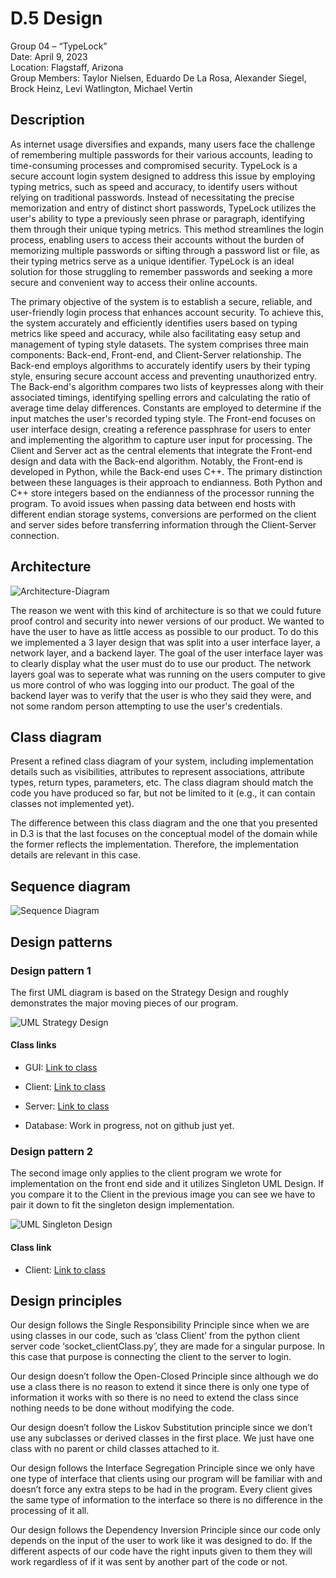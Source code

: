 # D.5 Design

Group 04 – “TypeLock”\
Date: April 9, 2023\
Location: Flagstaff, Arizona\
Group Members: Taylor Nielsen, Eduardo De La Rosa, Alexander Siegel, Brock Heinz, Levi Watlington, Michael Vertin

## Description

As internet usage diversifies and expands, many users face the challenge of remembering multiple passwords for their various accounts, leading to time-consuming processes and compromised security. TypeLock is a secure account login system designed to address this issue by employing typing metrics, such as speed and accuracy, to identify users without relying on traditional passwords. Instead of necessitating the precise memorization and entry of distinct short passwords, TypeLock utilizes the user's ability to type a previously seen phrase or paragraph, identifying them through their unique typing metrics. This method streamlines the login process, enabling users to access their accounts without the burden of memorizing multiple passwords or sifting through a password list or file, as their typing metrics serve as a unique identifier. TypeLock is an ideal solution for those struggling to remember passwords and seeking a more secure and convenient way to access their online accounts.

The primary objective of the system is to establish a secure, reliable, and user-friendly login process that enhances account security. To achieve this, the system accurately and efficiently identifies users based on typing metrics like speed and accuracy, while also facilitating easy setup and management of typing style datasets. The system comprises three main components: Back-end, Front-end, and Client-Server relationship. The Back-end employs algorithms to accurately identify users by their typing style, ensuring secure account access and preventing unauthorized entry. The Back-end's algorithm compares two lists of keypresses along with their associated timings, identifying spelling errors and calculating the ratio of average time delay differences. Constants are employed to determine if the input matches the user's recorded typing style. The Front-end focuses on user interface design, creating a reference passphrase for users to enter and implementing the algorithm to capture user input for processing. The Client and Server act as the central elements that integrate the Front-end design and data with the Back-end algorithm. Notably, the Front-end is developed in Python, while the Back-end uses C++. The primary distinction between these languages is their approach to endianness. Both Python and C++ store integers based on the endianness of the processor running the program. To avoid issues when passing data between end hosts with different endian storage systems, conversions are performed on the client and server sides before transferring information through the Client-Server connection.

## Architecture

![Architecture-Diagram](https://user-images.githubusercontent.com/102486288/230805695-e46d5352-9ff0-4ce6-9e58-f0aa20644ca1.png)

The reason we went with this kind of architecture is so that we could future proof control and security into newer versions of our product. We wanted to have the user to have as little access as possible to our product. To do this we implemented a 3 layer design that was split into a user interface layer, a network layer, and a backend layer. The goal of the user interface layer was to clearly display what the user must do to use our product. The network layers goal was to seperate what was running on the users computer to give us more control of who was logging into our product. The goal of the backend layer was to verify that the user is who they said they were, and not some random person attempting to use the user's credentials.

## Class diagram

Present a refined class diagram of your system, including implementation details such as visibilities, attributes to represent associations, attribute types, return types, parameters, etc. The class diagram should match the code you have produced so far, but not be limited to it (e.g., it can contain classes not implemented yet).

The difference between this class diagram and the one that you presented in D.3 is that the last focuses on the conceptual model of the domain while the former reflects the implementation. Therefore, the implementation details are relevant in this case.

## Sequence diagram

![Sequence Diagram](https://cdn.discordapp.com/attachments/856622349516144665/1094706096297480302/CS386_GroupProject_SequenceDiagram.png)

## Design patterns

### Design pattern 1

The first UML diagram is based on the Strategy Design and roughly demonstrates the major moving pieces of our program.

![UML Strategy Design](https://raw.githubusercontent.com/Gus-Siegel/ProjectPassword/main/Deliverables/Submitted/UMLStrategyDesign.png)

#### Class links

- GUI: [Link to class](https://github.com/Gus-Siegel/ProjectPassword/blob/main/Minimum_Viable_Product/FrontEndwClient/gui_v3.0.py)

- Client: [Link to class](https://github.com/Gus-Siegel/ProjectPassword/blob/main/Minimum_Viable_Product/FrontEndwClient/socket_clientV3.py)

- Server: [Link to class](https://github.com/Gus-Siegel/ProjectPassword/blob/main/Client_Server/C%2B%2BServer/Server.cpp)

- Database: Work in progress, not on github just yet.

### Design pattern 2

The second image only applies to the client program we wrote for implementation on the front end side and it utilizes Singleton UML Design. If you compare it to the Client in the previous image you can see we have to pair it down to fit the singleton design implementation.

![UML Singleton Design](https://raw.githubusercontent.com/Gus-Siegel/ProjectPassword/main/Deliverables/Submitted/UMLSingletonClient.png)

#### Class link

- Client: [Link to class](https://github.com/Gus-Siegel/ProjectPassword/blob/main/Minimum_Viable_Product/FrontEndwClient/socket_clientV3.py)

## Design principles

Our design follows the Single Responsibility Principle since when we are using classes in our code, such as ‘class Client’ from the python client server code ‘socket_clientClass.py’, they are made for a singular purpose. In this case that purpose is connecting the client to the server to login.

Our design doesn’t follow the Open-Closed Principle since although we do use a class there is no reason to extend it since there is only one type of information it works with so there is no need to extend the class since nothing needs to be done without modifying the code.

Our design doesn’t follow the Liskov Substitution principle since we don’t use any subclasses or derived classes in the first place. We just have one class with no parent or child classes attached to it.

Our design follows the Interface Segregation Principle since we only have one type of interface that clients using our program will be familiar with and doesn’t force any extra steps to be had in the program. Every client gives the same type of information to the interface so there is no difference in the processing of it all.

Our design follows the Dependency Inversion Principle since our code only depends on the input of the user to work like it was designed to do. If the different aspects of our code have the right inputs given to them they will work regardless of if it was sent by another part of the code or not.
